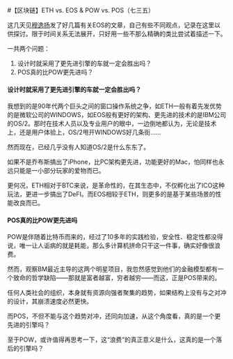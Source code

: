 #【区块链】ETH vs. EOS & POW vs. POS（七三五）

这几天见[穆逸扬](https://zuopin.xin/authors/6488d5e46a0ea9bf9eb3e2312a595300c3a19a6e)发了好几篇有关EOS的文章，自己有些不同观点，记录在这里以供探讨。限于时间关系无法展开，只好用一些不那么精确的类比尝试着描述一下。

一共两个问题：
1. 设计时就采用了更先进引擎的车就一定会胜出吗？
2. POS真的比POW更先进吗？

#### 设计时就采用了更先进引擎的车就一定会胜出吗？

我想到的是90年代两个巨头之间的窗口操作系统之争，如ETH一般有着先发优势的是微软公司的WINDOWS，如EOS般有更好的架构、更先进的技术的是IBM公司的OS/2。那时在技术人员以及专业用户的眼中，一边倒地都认为，无论是技术上，还是用户体验上，OS/2甩开WINDOWS好几条街……

然而现在，已经几乎没有人知道OS/2是什么东东了。

如果不是乔布斯搞出了iPhone，比PC架构更先进，功能更好的Mac，怕同样也永远只能是一小部分玩家的爱物而已。

更何况，ETH相对于BTC来说，是革命性的，在其生态中，不仅孵化出了ICO这种玩法，更进一步搞出了DeFI。而EOS相较于ETH，则更多的是基于某些场景的性能改良而已。

#### POS真的比POW更先进吗
POW是伴随着比特币而来的，经过了10多年的实践检验，安全性、稳定性都没得说，唯一让人诟病的就是耗能，那么多计算机拼命只干这一件事，确实好像很浪费。

然而，观察BM最近主导的这两个明星项目，我忽然感觉到他们的金融模型都有一个致命的哲学缺陷——那就是富者越富，穷者越穷——而这，正是POS带来的。

任何人类社会的组织，本身就有资源向强者聚集的趋势，如果结构上没有与之对冲的设计，其崩溃速度必然更快。

而POS，不但不能与这个趋势对冲，还同向加速，从这个角度看，真的是一个更先进的引擎吗？

至于POW，或许值得再思考一下，这“浪费”的真正意义是什么，这真的是一个落后的引擎吗？
